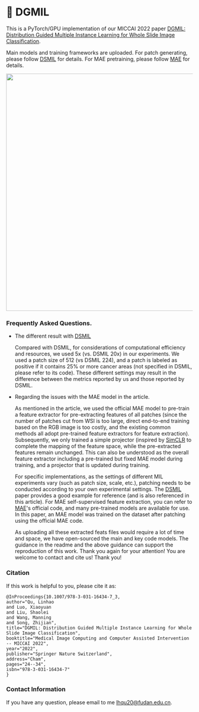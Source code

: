 # :mushroom: DGMIL

This is a PyTorch/GPU implementation of our MICCAI 2022 paper [DGMIL: Distribution Guided Multiple Instance Learning for Whole Slide Image Classification](https://link.springer.com/chapter/10.1007/978-3-031-16434-7_3#copyright-information).

Main models and training frameworks are uploaded. For patch generating, please follow [DSMIL](https://github.com/binli123/dsmil-wsi) for details. For MAE pretraining, please follow [MAE](https://github.com/facebookresearch/mae) for details.

<p align="center">
  <img src="https://github.com/miccaiif/DGMIL/blob/main/figure1.png" width="640">
</p>

### Frequently Asked Questions.

* The different result with [DSMIL](https://github.com/binli123/dsmil-wsi)


  Compared with DSMIL, for considerations of computational efficiency and resources, we used 5x (vs. DSMIL 20x) in our experiments. We used a patch size of 512 (vs DSMIL 224), and a patch is labeled as positive if it contains 25% or more cancer areas (not specified in DSMIL, please refer to its code). These different settings may result in the difference between the metrics reported by us and those reported by DSMIL.

* Regarding the issues with the MAE model in the article.

  As mentioned in the article, we used the official MAE model to pre-train a feature extractor for pre-extracting features of all patches (since the number of patches cut from WSI is too large, direct end-to-end training based on the RGB image is too costly, and the existing common methods all adopt pre-trained feature extractors for feature extraction). Subsequently, we only trained a simple projector (inspired by [SimCLR](https://github.com/sthalles/SimCLR) to complete the mapping of the feature space, while the pre-extracted features remain unchanged. This can also be understood as the overall feature extractor including a pre-trained but fixed MAE model during training, and a projector that is updated during training.

  For specific implementations, as the settings of different MIL experiments vary (such as patch size, scale, etc.), patching needs to be conducted according to your own experimental settings. The [DSMIL](https://github.com/binli123/dsmil-wsi) paper provides a good example for reference (and is also referenced in this article). For MAE self-supervised feature extraction, you can refer to [MAE](https://github.com/facebookresearch/mae)'s official code, and many pre-trained models are available for use. In this paper, an MAE model was trained on the dataset after patching using the official MAE code.

  As uploading all these extracted feats files would require a lot of time and space, we have open-sourced the main and key code models. The guidance in the readme and the above guidance can support the reproduction of this work. Thank you again for your attention! You are welcome to contact and cite us! Thank you!


### Citation
If this work is helpful to you, please cite it as:
```
@InProceedings{10.1007/978-3-031-16434-7_3,
author="Qu, Linhao
and Luo, Xiaoyuan
and Liu, Shaolei
and Wang, Manning
and Song, Zhijian",
title="DGMIL: Distribution Guided Multiple Instance Learning for Whole Slide Image Classification",
booktitle="Medical Image Computing and Computer Assisted Intervention -- MICCAI 2022",
year="2022",
publisher="Springer Nature Switzerland",
address="Cham",
pages="24--34",
isbn="978-3-031-16434-7"
}
```

### Contact Information
If you have any question, please email to me [lhqu20@fudan.edu.cn](lhqu20@fudan.edu.cn).
